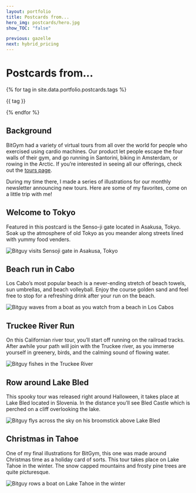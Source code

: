 ```yaml
---
layout: portfolio
title: Postcards from...
hero_img: postcards/hero.jpg
show_TOC: "false"

previous: gazelle
next: hybrid_pricing
---
```


# Postcards from...

<div class="flex flex-row flex-wrap gap-2 mt-4 text-sm font-serif ">
    {% for tag in site.data.portfolio.postcards.tags %}
        <p class="text-electric_purple bg-robin_gray rounded-sm px-2">{{ tag }}</p>
    {% endfor %}
</div> 


## Background
BitGym had a variety of virtual tours from all over the world for people who exercised using cardio machines. Our product let people escape the four walls of their gym, and go running in Santorini, biking in Amsterdam, or rowing in the Arctic. If you’re interested in seeing all our offerings, check out the [tours page](https://www.bitgym.com/tours/).

During my time there, I made a series of illustrations for our monthly newsletter announcing new tours. Here are some of my favorites, come on a little trip with me!

## Welcome to Tokyo
Featured in this postcard is the Senso-ji gate located in Asakusa, Tokyo. Soak up the atmosphere of old Tokyo as you meander along streets lined with yummy food venders.

<img src="{{ site.baseurl }}/assets/images/postcards/asakusa.jpg" alt="Bitguy visits Sensoji gate in Asakusa, Tokyo">

## Beach run in Cabo
Los Cabo’s most popular beach is a never-ending stretch of beach towels, sun umbrellas, and beach volleyball. Enjoy the course golden sand and feel free to stop for a refreshing drink after your run on the beach.

<img src="{{ site.baseurl }}/assets/images/postcards/cabo.jpg" alt="Bitguy waves from a boat as you watch from a beach in Los Cabos">

## Truckee River Run
On this Californian river tour, you’ll start off running on the railroad tracks. After awhile your path will join with the Truckee river, as you immerse yourself in greenery, birds, and the calming sound of flowing water.

<img src="{{ site.baseurl }}/assets/images/postcards/truckee.jpg" alt="Bitguy fishes in the Truckee River ">

## Row around Lake Bled
This spooky tour was released right around Halloween, it takes place at Lake Bled located in Slovenia. In the distance you’ll see Bled Castle which is perched on a cliff overlooking the lake.

<img src="{{ site.baseurl }}/assets/images/postcards/lake_bled.jpg" alt="Bitguy flys across the sky on his broomstick above Lake Bled ">

## Christmas in Tahoe
One of my final illustrations for BitGym, this one was made around Christmas time as a holiday card of sorts. This tour takes place on Lake Tahoe in the winter. The snow capped mountains and frosty pine trees are quite picturesque.

<img src="{{ site.baseurl }}/assets/images/postcards/tahoe.jpg" alt="Bitguy rows a boat on Lake Tahoe in the winter ">
